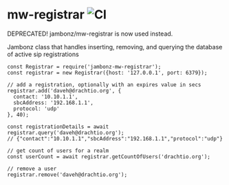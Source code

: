 # mw-registrar ![CI](https://github.com/jambonz/mw-registrar/workflows/CI/badge.svg)

DEPRECATED!  jambonz/mw-registrar is now used instead.

Jambonz class that handles inserting, removing, and querying the database of active sip registrations

```
const Registrar = require('jambonz-mw-registrar');
const registrar = new Registrar({host: '127.0.0.1', port: 6379});

// add a registration, optionally with an expires value in secs
registrar.add('daveh@drachtio.org', {
  contact: '10.10.1.1',
  sbcAddress: '192.168.1.1',
  protocol: 'udp'
}, 40);

const registrationDetails = await registrar.query('daveh@drachtio.org');
// {"contact":"10.10.1.1","sbcAddress":"192.168.1.1","protocol":"udp"}

// get count of users for a realm
const userCount = await registrar.getCountOfUsers('drachtio.org');

// remove a user
registrar.remove('daveh@drachtio.org');
```
